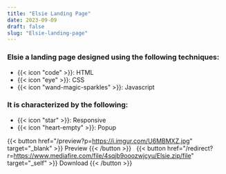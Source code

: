 ```yaml
---
title: "Elsie Landing Page"
date: 2023-09-09
draft: false
slug: "Elsie-landing-page"
---
```

### __Elsie__ a __landing page__ designed using the following techniques:
- {{< icon "code" >}}: HTML
- {{< icon "eye" >}}: CSS
- {{< icon "wand-magic-sparkles" >}}: Javascript  

### It is characterized by the following:
- {{< icon "star" >}}: Responsive
- {{< icon "heart-empty" >}}:  Popup

<!--adsense-->

{{< button href="/preview?p=https://i.imgur.com/U6MBMXZ.jpg" target="_blank" >}}
Preview
{{< /button >}} &nbsp; {{< button href="/redirect?r=https://www.mediafire.com/file/4sqjb9ooozwjcyu/Elsie.zip/file" target="_self" >}}
Download
{{< /button >}}